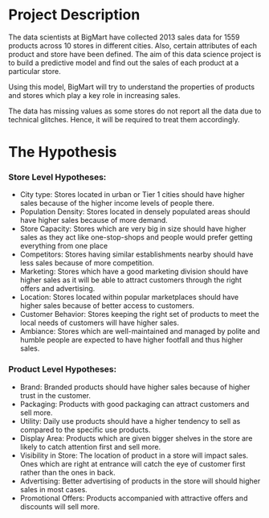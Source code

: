 # Project Description

The data scientists at BigMart have collected 2013 sales data for 1559 products across 10 stores in different cities. Also, certain attributes of each product and store have been defined. The aim of this data science project is to build a predictive model and find out the sales of each product at a particular store.

Using this model, BigMart will try to understand the properties of products and stores which play a key role in increasing sales.

The data has missing values as some stores do not report all the data due to technical glitches. Hence, it will be required to treat them accordingly.

# The Hypothesis
### Store Level Hypotheses:
- City type: Stores located in urban or Tier 1 cities should have higher sales because of the higher income levels of people there.
- Population Density: Stores located in densely populated areas should have higher sales because of more demand.
- Store Capacity: Stores which are very big in size should have higher sales as they act like one-stop-shops and people would prefer getting everything from one place
- Competitors: Stores having similar establishments nearby should have less sales because of more competition.
- Marketing: Stores which have a good marketing division should have higher sales as it will be able to attract customers through the right offers and advertising.
- Location: Stores located within popular marketplaces should have higher sales because of better access to customers.
- Customer Behavior: Stores keeping the right set of products to meet the local needs of customers will have higher sales.
- Ambiance: Stores which are well-maintained and managed by polite and humble people are expected to have higher footfall and thus higher sales.

### Product Level Hypotheses:
- Brand: Branded products should have higher sales because of higher trust in the customer.
- Packaging: Products with good packaging can attract customers and sell more.
- Utility: Daily use products should have a higher tendency to sell as compared to the specific use products.
- Display Area: Products which are given bigger shelves in the store are likely to catch attention first and sell more.
- Visibility in Store: The location of product in a store will impact sales. Ones which are right at entrance will catch the eye of customer first rather than the ones in back.
- Advertising: Better advertising of products in the store will should higher sales in most cases.
- Promotional Offers: Products accompanied with attractive offers and discounts will sell more.
